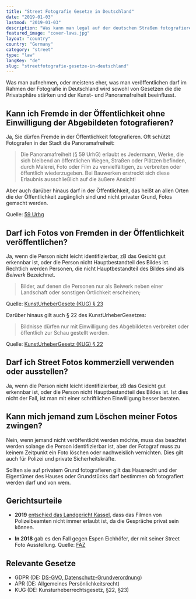 ```yaml
---
title: "Street Fotografie Gesetze in Deutschland"
date: "2019-01-03"
lastmod: "2019-01-03"
description: "Was kann man legal auf der deutschen Straßen fotografieren?"
featured_image: "cover-laws.jpg"
layout: "country"
country: "Germany"
category: "street"
type: "law"
langKey: "de"
slug: "streetfotografie-gesetze-in-deutschland"
---
```


Was man aufnehmen, oder meistens eher, was man veröffentlichen darf im Rahmen der Fotografie in Deutschland wird sowohl von Gesetzen die die Privatsphäre stärken und der Kunst- und Panoramafreiheit beeinflusst.

## Kann ich Fremde in der Öffentlichkeit ohne Einwilligung der Abgebildeten fotografieren?

Ja, Sie dürfen Fremde in der Öffentlichkeit fotografieren. Oft schützt Fotografen in der Stadt die Panoramafreiheit:

> Die Panoramafreiheit (§ 59 UrhG) erlaubt es Jedermann, Werke, die sich bleibend an öffentlichen Wegen, Straßen oder Plätzen befinden, durch Malerei, Foto oder Film zu vervielfältigen, zu verbreiten oder öffentlich wiederzugeben. Bei Bauwerken erstreckt sich diese Erlaubnis ausschließlich auf die äußere Ansicht!

Aber auch darüber hinaus darf in der Öffentlichkeit, das heißt an allen Orten die der Öffentlichkeit zugänglich sind und nicht privater Grund, Fotos gemacht werden.

Quelle: [59 Urhg](https://www.gesetze-im-internet.de/urhg/__59.html)

## Darf ich Fotos von Fremden in der Öffentlichkeit veröffentlichen?

Ja, wenn die Person nicht leicht identifizierbar, zB das Gesicht gut erkennbar ist, oder die Person nicht Hauptbestandteil des Bildes ist. Rechtlich werden Personen, die nicht Hauptbestandteil des Bildes sind als _Beiwerk_ Bezeichnet.

> Bilder, auf denen die Personen nur als Beiwerk neben einer Landschaft oder sonstigen Örtlichkeit erscheinen;

Quelle: [KunstUrheberGesete (KUG) § 23](https://www.gesetze-im-internet.de/kunsturhg/__23.html)

Darüber hinaus gilt auch § 22 des KunstUrheberGesetzes:

> Bildnisse dürfen nur mit Einwilligung des Abgebildeten verbreitet oder öffentlich zur Schau gestellt werden.

Quelle: [KunstUrheberGesetz (KUG) § 22](https://www.gesetze-im-internet.de/kunsturhg/__22.html)

## Darf ich Street Fotos kommerziell verwenden oder ausstellen?

Ja, wenn die Person nicht leicht identifizierbar, zB das Gesicht gut erkennbar ist, oder die Person nicht Hauptbestandteil des Bildes ist. Ist dies nicht der Fall, ist man mit einer schriftlichen Einwilligung besser beraten.

## Kann mich jemand zum Löschen meiner Fotos zwingen?

Nein, wenn jemand nicht veröffentlicht werden möchte, muss das beachtet werden solange die Person identifizierbar ist, aber der Fotograf muss zu keinem Zeitpunkt ein Foto löschen oder nachweislich vernichten. Dies gilt auch für Polizei und private Sicherheitskräfte.

Sollten sie auf privatem Grund fotografieren gilt das Hausrecht und der Eigentümer des Hauses oder Grundstücks darf bestimmen ob fotografiert werden darf und von wem.

## Gerichtsurteile

* **2019** [entschied das Landgericht Kassel](https://www.documentcloud.org/documents/6434081-LG-Kassel-1622-Js-30357-19-2-Qs-111-10.html), dass das Filmen von Polizeibeamten nicht immer erlaubt ist, da die Gespräche privat sein können.

* **In 2018** gab es den Fall gegen Espen Eichhöfer, der mit seiner Street Foto Ausstellung. Quelle: [FAZ](https://www.faz.net/aktuell/feuilleton/debatten/verfassungsgericht-neues-gesetz-fuer-strassenfotografen-15529676.html)

## Relevante Gesetze

- GDPR (DE: [DS-GVO, Datenschutz-Grundverordnung][])
- APR (DE: Allgemeines Persönlichkeitsrecht)
- KUG (DE: Kunsturheberrechtsgesetz, §22, §23)

[ds-gvo, datenschutz-grundverordnung]: https://www.privacy-regulation.eu/de/index.htm
